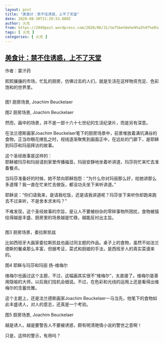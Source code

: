 ```yaml
---
layout: post
title: "美食计：禁不住诱惑，上不了天堂"
date: 2020-08-30T21:29:53.000Z
author: 火光
from: https://2049post.wordpress.com/2020/08/31/%e7%be%8e%e9%a3%9f%e8%ae%a1%ef%bc%9a%e7%a6%81%e4%b8%8d%e4%bd%8f%e8%af%b1%e6%83%91%ef%bc%8c%e4%b8%8a%e4%b8%8d%e4%ba%86%e5%a4%a9%e5%a0%82/
tags: [ 火光 ]
categories: [ 火光 ]
---
```

<!--1598822993000-->
[美食计：禁不住诱惑，上不了天堂](https://2049post.wordpress.com/2020/08/31/%e7%be%8e%e9%a3%9f%e8%ae%a1%ef%bc%9a%e7%a6%81%e4%b8%8d%e4%bd%8f%e8%af%b1%e6%83%91%ef%bc%8c%e4%b8%8a%e4%b8%8d%e4%ba%86%e5%a4%a9%e5%a0%82/)
------

<div>
<p>作者：蒙汗药</p><p>熙熙攘攘的市场，忙乱的厨房，仿佛过去的人们，就是生活在这样物资充足、色彩饱和的世界里。</p><figure class="wp-block-image"><img src="https://upload.wikimedia.org/wikipedia/commons/thumb/3/38/Joachim_Bueckelaer_-_Kitchen_Piece%2C_with_Jesus_in_the_House_of_Martha_and_Mary_in_the_background.jpg/1920px-Joachim_Bueckelaer_-_Kitchen_Piece%2C_with_Jesus_in_the_House_of_Martha_and_Mary_in_the_background.jpg" alt="" /></figure><p>图1 厨房场景, Joachim Beuckelaer</p><p><img src="https://lh3.googleusercontent.com/SjuKgVllMl-wQ9sRUXch29gQpNg2NDiNSRsPGft0CzbGOIFwZktLNz7_689URZOGxOHFO76B722WD1RibHoBdOm7csga=s500-c" alt=""><br>图2 厨房场景, Joachim Beuckelaer</p><p>然而，画中的场景，并不是一部十六十七世纪的生活纪录片，而是另有深意。</p><p>在法兰德斯画家Joachim Beuckelaer笔下的厨房场景中，前景堆放着满坑满谷的食物，正当你眼花缭乱之时，视线逐渐聚焦到画面正中，在远处的门廊下，是耶稣到玛莎和玛丽拜访的故事。</p><p>这个圣经故事是这样的：<br>耶稣被玛莎和玛丽请到家里传播福音。玛丽安静地坐着听讲道，玛莎则忙来忙去准备餐点。</p><p>当玛莎准备好的时候，她不禁向耶稣抱怨：“为什么你对玛丽那么好，给她讲那么多道理？我一直在忙来忙去做饭，都没功夫坐下来听讲道。”</p><p>耶稣说：“你们请我来，是请我吃饭，还是请我讲道呢？玛莎坐下来听你却跑来跑去不过来听，不是舍本求末吗？”</p><p>不难发现，这个圣经故事的宗旨，是让人不要被纷杂的零碎事物所困扰，食物被描绘得越是丰盛、厨房里的场景越是忙碌，越能反衬出主旨。</p><figure class="wp-block-image"><img src="https://upload.wikimedia.org/wikipedia/commons/thumb/e/e8/Cristo_en_casa_de_Marta_y_Mar%C3%ADa%2C_by_Diego_Velázquez.jpg/2560px-Cristo_en_casa_de_Marta_y_Mar%C3%ADa%2C_by_Diego_Velázquez.jpg" alt="" /></figure><p>图3 厨房场景，委拉斯凯兹</p><p>比如西班牙大画家委拉斯凯兹也画过同主题的作品。桌子上的食物，虽然不如法兰德斯的餐桌那么丰富，但据考证，菜式和厨娘的手法，是西班牙人的真实菜谱来的。</p><p><img src="https://upload.wikimedia.org/wikipedia/commons/thumb/4/4f/Johannes_%28Jan%29_Vermeer_-_Christ_in_the_House_of_Martha_and_Mary_-_Google_Art_Project.jpg/1280px-Johannes_%28Jan%29_Vermeer_-_Christ_in_the_House_of_Martha_and_Mary_-_Google_Art_Project.jpg" alt=""><br>图4 耶稣与玛莎和玛丽 扬-维梅尔</p><p>维梅尔也画过这个主题，不过，这幅画其实很不“维梅尔”，太直接了。维梅尔是善用隐喻的大师，以后我们找机会细说。不过，在色彩和光线的运用上还是看得出维梅尔的含蓄优雅。</p><p>这个主题上，还是法兰德斯画家Joachim Beuckelaer一马当先，他笔下的食物如此丰盛诱人，对人的意志，还真是一个考验。</p><p><img src="https://upload.wikimedia.org/wikipedia/commons/f/ff/Joachim_Beuckelaer_-_Christ_in_the_House_of_Martha_and_Mary_-_WGA02121.jpg" alt=""><br>图5 厨房场景, Joachim Beuckelaer</p><p>越是诱人，越是要警告人不要被诱惑，颇有明清艳情小说的警世之意啊！</p><p>只是，这样的警示，有用吗？</p>
</div>
